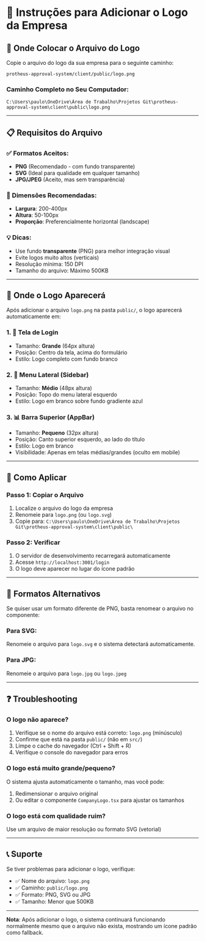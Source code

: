 # 🎨 Instruções para Adicionar o Logo da Empresa

## 📍 Onde Colocar o Arquivo do Logo

Copie o arquivo do logo da sua empresa para o seguinte caminho:

```
protheus-approval-system/client/public/logo.png
```

### Caminho Completo no Seu Computador:
```
C:\Users\paulo\OneDrive\Área de Trabalho\Projetos Git\protheus-approval-system\client\public\logo.png
```

---

## 📋 Requisitos do Arquivo

### ✅ Formatos Aceitos:
- **PNG** (Recomendado - com fundo transparente)
- **SVG** (Ideal para qualidade em qualquer tamanho)
- **JPG/JPEG** (Aceito, mas sem transparência)

### 📏 Dimensões Recomendadas:
- **Largura**: 200-400px
- **Altura**: 50-100px
- **Proporção**: Preferencialmente horizontal (landscape)

### 💡 Dicas:
- Use fundo **transparente** (PNG) para melhor integração visual
- Evite logos muito altos (verticais)
- Resolução mínima: 150 DPI
- Tamanho do arquivo: Máximo 500KB

---

## 🎯 Onde o Logo Aparecerá

Após adicionar o arquivo `logo.png` na pasta `public/`, o logo aparecerá automaticamente em:

### 1. 🔐 Tela de Login
- Tamanho: **Grande** (64px altura)
- Posição: Centro da tela, acima do formulário
- Estilo: Logo completo com fundo branco

### 2. 📱 Menu Lateral (Sidebar)
- Tamanho: **Médio** (48px altura)
- Posição: Topo do menu lateral esquerdo
- Estilo: Logo em branco sobre fundo gradiente azul

### 3. 📊 Barra Superior (AppBar)
- Tamanho: **Pequeno** (32px altura)
- Posição: Canto superior esquerdo, ao lado do título
- Estilo: Logo em branco
- Visibilidade: Apenas em telas médias/grandes (oculto em mobile)

---

## 🔄 Como Aplicar

### Passo 1: Copiar o Arquivo
1. Localize o arquivo do logo da empresa
2. Renomeie para `logo.png` (ou `logo.svg`)
3. Copie para: `C:\Users\paulo\OneDrive\Área de Trabalho\Projetos Git\protheus-approval-system\client\public\`

### Passo 2: Verificar
1. O servidor de desenvolvimento recarregará automaticamente
2. Acesse `http://localhost:3001/login`
3. O logo deve aparecer no lugar do ícone padrão

---

## 🎨 Formatos Alternativos

Se quiser usar um formato diferente de PNG, basta renomear o arquivo no componente:

### Para SVG:
Renomeie o arquivo para `logo.svg` e o sistema detectará automaticamente.

### Para JPG:
Renomeie o arquivo para `logo.jpg` ou `logo.jpeg`

---

## ❓ Troubleshooting

### O logo não aparece?
1. Verifique se o nome do arquivo está correto: `logo.png` (minúsculo)
2. Confirme que está na pasta `public/` (não em `src/`)
3. Limpe o cache do navegador (Ctrl + Shift + R)
4. Verifique o console do navegador para erros

### O logo está muito grande/pequeno?
O sistema ajusta automaticamente o tamanho, mas você pode:
1. Redimensionar o arquivo original
2. Ou editar o componente `CompanyLogo.tsx` para ajustar os tamanhos

### O logo está com qualidade ruim?
Use um arquivo de maior resolução ou formato SVG (vetorial)

---

## 📞 Suporte

Se tiver problemas para adicionar o logo, verifique:
- ✅ Nome do arquivo: `logo.png`
- ✅ Caminho: `public/logo.png`
- ✅ Formato: PNG, SVG ou JPG
- ✅ Tamanho: Menor que 500KB

---

**Nota**: Após adicionar o logo, o sistema continuará funcionando normalmente mesmo que o arquivo não exista, mostrando um ícone padrão como fallback.
